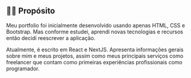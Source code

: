 ## 🐱‍👤 Propósito

Meu portfolio foi inicialmente desenvolvido usando apenas HTML, CSS e Bootstrap. Mas conforme estudei, aprendi novas tecnologias e recursos então decidi reescrever a aplicação.

Atualmente, é escrito em React e NextJS. Apresenta informações gerais sobre mim e meus projetos, assim como meus principais serviços como freelancer que contam como primeiras experiências profissionais como programador.